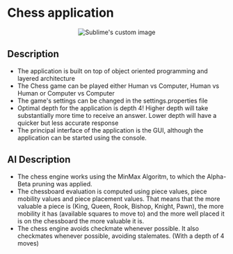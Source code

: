 # Chess application
<p align="center">
  <img src="https://user-images.githubusercontent.com/74305289/104131799-742e2580-5381-11eb-8fc3-89776c666d27.png" alt="Sublime's custom image"/>
</p>

## Description
- The application is built on top of object oriented programming and layered architecture
- The Chess game can be played either Human vs Computer, Human vs Human or Computer vs Computer
- The game's settings can be changed in the settings.properties file
- Optimal depth for the application is depth 4! Higher depth will take substantially more time to receive an answer. Lower depth will have a quicker but less accurate response
- The principal interface of the application is the GUI, although the application can be started using the console.

## AI Description
- The chess engine works using the MinMax Algoritm, to which the Alpha-Beta pruning was applied.
- The chessboard evaluation is computed using piece values, piece mobility values and piece placement values. That means that the more valuable a piece is (King, Queen, Rook, Bishop, Knight, Pawn), the more mobility it has (available squares to move to) and the more well placed it is on the chessboard the more valuable it is.
- The chess engine avoids checkmate whenever possible. It also checkmates whenever possible, avoiding stalemates. (With a depth of 4 moves)
